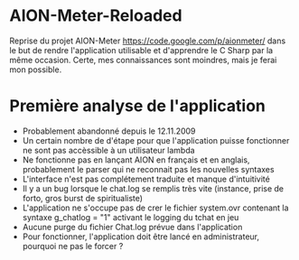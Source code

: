 # AION-Meter-Reloaded
Reprise du projet AION-Meter https://code.google.com/p/aionmeter/ dans le but de rendre l'application utilisable et d'apprendre le C Sharp par la même occasion. Certe, mes connaissances sont moindres, mais je ferai mon possible.

# Première analyse de l'application
* Probablement abandonné depuis le 12.11.2009
* Un certain nombre de d'étape pour que l'application puisse fonctionner ne sont pas accèssible à un utilisateur lambda
* Ne fonctionne pas en lançant AION en français et en anglais, probablement le parser qui ne reconnait pas les nouvelles syntaxes
* L'interface n'est pas complétement traduite et manque d'intuitivité
* Il y a un bug lorsque le chat.log se remplis très vite (instance, prise de forto, gros burst de spiritualiste)
* L'application ne s'occupe pas de crer le fichier system.ovr contenant la syntaxe g_chatlog = "1" activant le logging du tchat en jeu
* Aucune purge du fichier Chat.log prévue dans l'application
* Pour fonctionner, l'application doit être lancé en administrateur, pourquoi ne pas le forcer ?
